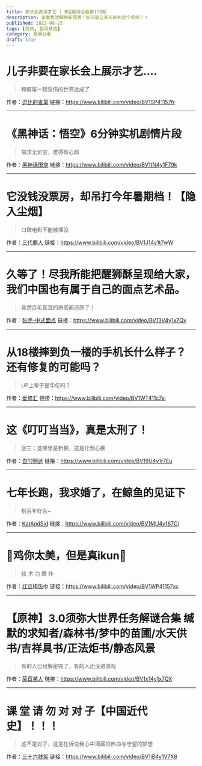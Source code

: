 ```yaml
---
title: 家长会表演才艺 | B站每周必看第179期
description: 雀巢整活解锁新场景！如何能让家长刷到这个视频？！
published: 2022-08-25
tags: [视频, 每周精选]
category: 每周必看
draft: true
---
```


# 儿子非要在家长会上展示才艺....
> 和鲸尾一起受伤的世界达成了

作者：[逗比的雀巢](https://space.bilibili.com/5294454)
链接：https://www.bilibili.com/video/BV1SP41157fr

---

# 《黑神话：悟空》6分钟实机剧情片段
> 易求无价宝，难得有心郎

作者：[黑神话悟空](https://space.bilibili.com/642389251)
链接：https://www.bilibili.com/video/BV1tN4y1F79k

---

# 它没钱没票房，却吊打今年暑期档！【隐入尘烟】
> 口碑电影不能被埋没

作者：[三代鹿人](https://space.bilibili.com/5870268)
链接：https://www.bilibili.com/video/BV1J14y1t7wW

---

# 久等了！尽我所能把醒狮酥呈现给大家，我们中国也有属于自己的面点艺术品。
> 竟然连毛茸茸的质感都还原了！

作者：[张虎-中式面点](https://space.bilibili.com/1440942233)
链接：https://www.bilibili.com/video/BV13V4y1x7Qv

---

# 从18楼摔到负一楼的手机长什么样子？还有修复的可能吗？
> UP上辈子是华佗吗？

作者：[爱修汇](https://space.bilibili.com/1243455344)
链接：https://www.bilibili.com/video/BV1WT411c7si

---

# 这《叮叮当当》，真是太刑了！
> 张三：这哪里是新梗，这是让我心梗

作者：[白勺啊达](https://space.bilibili.com/5260378)
链接：https://www.bilibili.com/video/BV19U4y1r7Eu

---

# 七年长跑，我求婚了，在鲸鱼的见证下
> 祝百年好合~

作者：[KatAndSid](https://space.bilibili.com/30625977)
链接：https://www.bilibili.com/video/BV1MU4y167Ci

---

# 🐓鸡你太美，但是真ikun🐓
> 技 术 力 爆 炸

作者：[红豆稀饭中](https://space.bilibili.com/250648682)
链接：https://www.bilibili.com/video/BV1WP41157xc

---

# 【原神】3.0须弥大世界任务解谜合集 缄默的求知者/森林书/梦中的苗圃/水天供书/吉祥具书/正法炬书/静态风景
> 有的人已经解密完了，有的人还没进游戏

作者：[莴苣某人](https://space.bilibili.com/1773346)
链接：https://www.bilibili.com/video/BV1x14y1x7QX

---

# 课 堂 请 勿 对 对 子【中国近代史】！！！
> 这不是对子，这是在诉说我心中潜藏的热血与守望的梦想

作者：[三十六贱笑](https://space.bilibili.com/90361813)
链接：https://www.bilibili.com/video/BV1iB4y1V7X8

